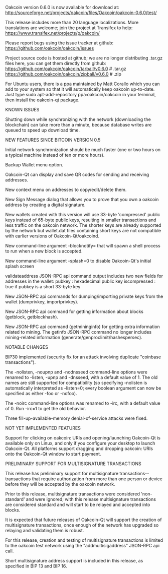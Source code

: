 Oakcoin version 0.6.0 is now available for download at:
http://sourceforge.net/projects/oakcoin/files/Oakcoin/oakcoin-0.6.0/test/

This release includes more than 20 language localizations.
More translations are welcome; join the
project at Transifex to help:
https://www.transifex.net/projects/p/oakcoin/

Please report bugs using the issue tracker at github:
https://github.com/oakcoin/oakcoin/issues

Project source code is hosted at github; we are no longer
distributing .tar.gz files here, you can get them
directly from github:
https://github.com/oakcoin/oakcoin/tarball/v0.6.0  # .tar.gz
https://github.com/oakcoin/oakcoin/zipball/v0.6.0  # .zip

For Ubuntu users, there is a ppa maintained by Matt Corallo which
you can add to your system so that it will automatically keep
oakcoin up-to-date.  Just type
sudo apt-add-repository ppa:oakcoin/oakcoin
in your terminal, then install the oakcoin-qt package.


KNOWN ISSUES

Shutting down while synchronizing with the network
(downloading the blockchain) can take more than a minute,
because database writes are queued to speed up download
time.


NEW FEATURES SINCE BITCOIN VERSION 0.5

Initial network synchronization should be much faster
(one or two hours on a typical machine instead of ten or more
hours).

Backup Wallet menu option.

Oakcoin-Qt can display and save QR codes for sending
and receiving addresses.

New context menu on addresses to copy/edit/delete them.

New Sign Message dialog that allows you to prove that you
own a oakcoin address by creating a digital
signature.

New wallets created with this version will
use 33-byte 'compressed' public keys instead of
65-byte public keys, resulting in smaller
transactions and less traffic on the oakcoin
network. The shorter keys are already supported
by the network but wallet.dat files containing
short keys are not compatible with earlier
versions of Oakcoin-Qt/oakcoind.

New command-line argument -blocknotify=<command>
that will spawn a shell process to run <command> 
when a new block is accepted.

New command-line argument -splash=0 to disable
Oakcoin-Qt's initial splash screen

validateaddress JSON-RPC api command output includes
two new fields for addresses in the wallet:
pubkey : hexadecimal public key
iscompressed : true if pubkey is a short 33-byte key

New JSON-RPC api commands for dumping/importing
private keys from the wallet (dumprivkey, importprivkey).

New JSON-RPC api command for getting information about
blocks (getblock, getblockhash).

New JSON-RPC api command (getmininginfo) for getting
extra information related to mining. The getinfo
JSON-RPC command no longer includes mining-related
information (generate/genproclimit/hashespersec).



NOTABLE CHANGES

BIP30 implemented (security fix for an attack involving
duplicate "coinbase transactions").

The -nolisten, -noupnp and -nodnsseed command-line
options were renamed to -listen, -upnp and -dnsseed,
with a default value of 1. The old names are still
supported for compatibility (so specifying -nolisten
is automatically interpreted as -listen=0; every
boolean argument can now be specified as either
-foo or -nofoo).

The -noirc command-line options was renamed to
-irc, with a default value of 0. Run -irc=1 to
get the old behavior.

Three fill-up-available-memory denial-of-service
attacks were fixed.


NOT YET IMPLEMENTED FEATURES

Support for clicking on oakcoin: URIs and
opening/launching Oakcoin-Qt is available only on Linux,
and only if you configure your desktop to launch
Oakcoin-Qt. All platforms support dragging and dropping
oakcoin: URIs onto the Oakcoin-Qt window to start
payment.


PRELIMINARY SUPPORT FOR MULTISIGNATURE TRANSACTIONS

This release has preliminary support for multisignature
transactions-- transactions that require authorization
from more than one person or device before they
will be accepted by the oakcoin network.

Prior to this release, multisignature transactions
were considered 'non-standard' and were ignored;
with this release multisignature transactions are
considered standard and will start to be relayed
and accepted into blocks.

It is expected that future releases of Oakcoin-Qt
will support the creation of multisignature transactions,
once enough of the network has upgraded so relaying
and validating them is robust.

For this release, creation and testing of multisignature
transactions is limited to the oakcoin test network using
the "addmultisigaddress" JSON-RPC api call.

Short multisignature address support is included in this
release, as specified in BIP 13 and BIP 16.
